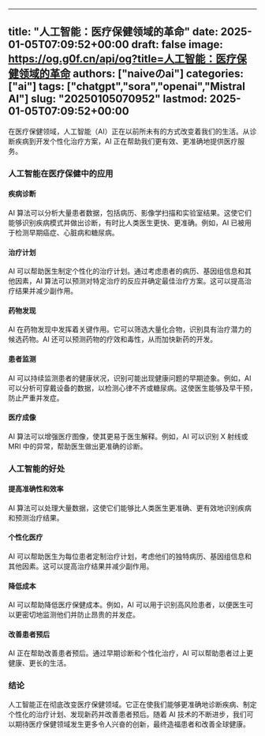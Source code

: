
---
title: "人工智能：医疗保健领域的革命"
date: 2025-01-05T07:09:52+00:00
draft: false
image: https://og.g0f.cn/api/og?title=人工智能：医疗保健领域的革命
authors: ["naiveのai"]
categories: ["ai"]
tags: ["chatgpt","sora","openai","Mistral AI"]
slug: "20250105070952"
lastmod: 2025-01-05T07:09:52+00:00
---
在医疗保健领域，人工智能（AI）正在以前所未有的方式改变着我们的生活。从诊断疾病到开发个性化治疗方案，AI 正在帮助我们更有效、更准确地提供医疗服务。

### 人工智能在医疗保健中的应用

#### 疾病诊断

AI 算法可以分析大量患者数据，包括病历、影像学扫描和实验室结果。这使它们能够识别疾病模式并做出诊断，有时比人类医生更快、更准确。例如，AI 已被用于检测早期癌症、心脏病和糖尿病。

#### 治疗计划

AI 可以帮助医生制定个性化的治疗计划。通过考虑患者的病历、基因组信息和其他因素，AI 算法可以预测对特定治疗的反应并确定最佳治疗方案。这可以提高治疗结果并减少副作用。

#### 药物发现

AI 在药物发现中发挥着关键作用。它可以筛选大量化合物，识别具有治疗潜力的候选药物。AI 还可以预测药物的疗效和毒性，从而加快新药的开发。

#### 患者监测

AI 可以持续监测患者的健康状况，识别可能出现健康问题的早期迹象。例如，AI 可以分析可穿戴设备的数据，以检测心律不齐或糖尿病。这使医生能够及早干预，防止严重并发症。

#### 医疗成像

AI 算法可以增强医疗图像，使其更易于医生解释。例如，AI 可以识别 X 射线或 MRI 中的异常，帮助医生做出更准确的诊断。

### 人工智能的好处

#### 提高准确性和效率

AI 算法可以处理大量数据，这使它们能够比人类医生更准确、更有效地识别疾病和预测治疗结果。

#### 个性化医疗

AI 可以帮助医生为每位患者定制治疗计划，考虑他们的独特病历、基因组信息和其他因素。这可以提高治疗结果并减少副作用。

#### 降低成本

AI 可以帮助降低医疗保健成本。例如，AI 可以用于识别高风险患者，以便医生可以更密切地监测他们并防止昂贵的并发症。

#### 改善患者预后

AI 正在帮助改善患者预后。通过早期诊断和个性化治疗，AI 可以帮助患者过上更健康、更长的生活。

### 结论

人工智能正在彻底改变医疗保健领域。它正在使我们能够更准确地诊断疾病、制定个性化的治疗计划、发现新药并改善患者预后。随着 AI 技术的不断进步，我们可以期待医疗保健领域发生更多令人兴奋的创新，最终造福患者和改善全球健康。